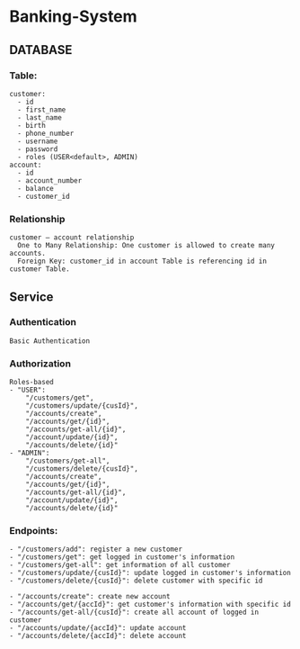 ﻿# Banking-System

## DATABASE
  ### Table: 
    customer:
      - id
      - first_name
      - last_name
      - birth
      - phone_number
      - username
      - password
      - roles (USER<default>, ADMIN)
    account:
      - id
      - account_number
      - balance
      - customer_id
  ### Relationship
    customer – account relationship
      One to Many Relationship: One customer is allowed to create many accounts.
      Foreign Key: customer_id in account Table is referencing id in customer Table.

## Service
  ### Authentication
    Basic Authentication
  ### Authorization
    Roles-based 
    - "USER": 
        "/customers/get",
        "/customers/update/{cusId}",
        "/accounts/create",
        "/accounts/get/{id}",
        "/accounts/get-all/{id}",
        "/account/update/{id}",
        "/accounts/delete/{id}"
    - "ADMIN": 
        "/customers/get-all",
        "/customers/delete/{cusId}",
        "/accounts/create",
        "/accounts/get/{id}",
        "/accounts/get-all/{id}",
        "/account/update/{id}",
        "/accounts/delete/{id}"
  ### Endpoints:
    - "/customers/add": register a new customer
    - "/customers/get": get logged in customer's information
    - "/customers/get-all": get information of all customer
    - "/customers/update/{cusId}": update logged in customer's information
    - "/customers/delete/{cusId}": delete customer with specific id

    - "/accounts/create": create new account
    - "/accounts/get/{accId}": get customer's information with specific id
    - "/accounts/get-all/{cusId}": create all account of logged in customer
    - "/accounts/update/{accId}": update account
    - "/accounts/delete/{accId}": delete account
    
    
      
